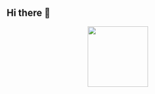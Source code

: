 ## Hi there 👋
<div align="center">
  <img height="137px" src="https://github-readme-stats.vercel.app/api?username=Damon Du&hide_title=true&hide_border=true&show_icons=trueline_height=21&text_color=000&icon_color=000&bg_color=0,ea6161,ffc64d,fffc4d,52fa5a&theme=graywhite" /> 
</div>
